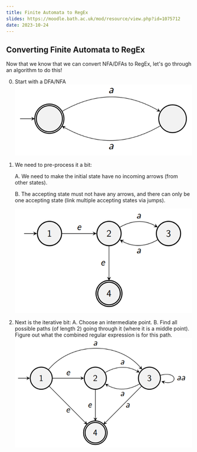 ```yaml
---
title: Finite Automata to RegEx
slides: https://moodle.bath.ac.uk/mod/resource/view.php?id=1075712
date: 2023-10-24
---
```


## Converting Finite Automata to RegEx

Now that we know that we can convert NFA/DFAs to RegEx, let's go through an algorithm to do this!

0. Start with a DFA/NFA
    ![](_/06-p1.png)
1. We need to pre-process it a bit:
    
    A. We need to make the initial state have no incoming arrows (from other states).

    B. The accepting state must not have any arrows, and there can only be one accepting state (link multiple accepting states via jumps).

    ![](_/06-p2.png)

2. Next is the iterative bit:
    A. Choose an intermediate point.
    B. Find all possible paths (of length 2) going through it (where it is a middle point).
    Figure out what the combined regular expression is for this path.
    ![](_/06-p3.png)